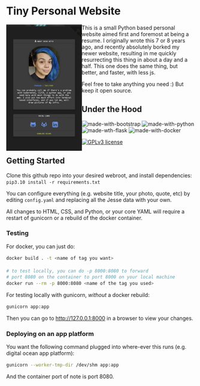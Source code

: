 Tiny Personal Website
=====================

<img src="./example.png" alt="screenshot of jessebot.work which serves as an example website. It features a picture of Jesse a person with blue hair that is almost 30. a blurb about them that you can read in config/config.yaml and link icons to github, gitlab, and linkedin." style="width: 40%;" align="left">

This is a small Python based personal website aimed first and foremost at being a resume.
I originally wrote this 7 or 8 years ago, and recently absolutely borked my
newer website, resulting in me quickly resurrecting this thing in about a day
and a half. This one does the same thing, but better, and faster, with less js.

Feel free to take anything you need :) But keep it open source.

Under the Hood
--------------
![made-with-bootstrap](https://img.shields.io/badge/Bootstrap-563D7C?style=for-the-badge&logo=bootstrap&logoColor=white)
![made-with-python](https://img.shields.io/badge/Python-FFD43B?style=for-the-badge&logo=python&logoColor=blue)
![made-wth-flask](https://img.shields.io/badge/Flask-000000?style=for-the-badge&logo=flask&logoColor=white)
![made-with-docker](https://img.shields.io/badge/Docker-2CA5E0?style=for-the-badge&logo=docker&logoColor=white)

[![GPLv3 license](https://img.shields.io/badge/License-GPLv3-blue.svg)](http://perso.crans.org/besson/LICENSE.html)


## Getting Started

Clone this github repo into your desired webroot, and install dependencies:
`pip3.10 install -r requirements.txt`

You can configure everything (e.g. website title, your photo, quote, etc)
by editing `config.yaml` and replacing all the Jesse data with your own.

All changes to HTML, CSS, and Python, or your core YAML will require a
restart of gunicorn or a rebuild of the docker container.

### Testing

For docker, you can just do:
   ```bash
   docker build . -t <name of tag you want>

   # to test locally, you can do -p 8000:8080 to forward
   # port 8080 on the container to port 8000 on your local machine
   docker run --rm -p 8000:8080 <name of the tag you used>
   ```

For testing locally with gunicorn, _without_ a docker rebuild:
   ```bash
   gunicorn app:app
   ```

Then you can go to http://127.0.0.1:8000 in a browser to view your changes.


### Deploying on an app platform

You want the following command plugged into where-ever this runs
(e.g. digital ocean app platform):

```bash
gunicorn --worker-tmp-dir /dev/shm app:app
```

And the container port of note is port 8080.
